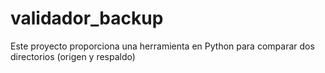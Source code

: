 # validador_backup
Este proyecto proporciona una herramienta en Python para comparar dos directorios (origen y respaldo)
